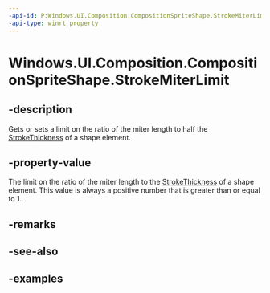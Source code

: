 ```yaml
---
-api-id: P:Windows.UI.Composition.CompositionSpriteShape.StrokeMiterLimit
-api-type: winrt property
---
```


<!-- Property syntax.
public float StrokeMiterLimit { get;  set; }
-->

# Windows.UI.Composition.CompositionSpriteShape.StrokeMiterLimit

## -description

Gets or sets a limit on the ratio of the miter length to half the [StrokeThickness](compositionspriteshape_strokethickness.md) of a shape element.



## -property-value

The limit on the ratio of the miter length to the [StrokeThickness](compositionspriteshape_strokethickness.md) of a shape element. This value is always a positive number that is greater than or equal to 1.

## -remarks

## -see-also

## -examples

